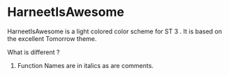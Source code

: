 # HarneetIsAwesome
HarneetIsAwesome is a light colored color scheme for ST 3 . It is based on the excellent Tomorrow theme.

What is different ?
1. Function Names are in italics as are comments. 



